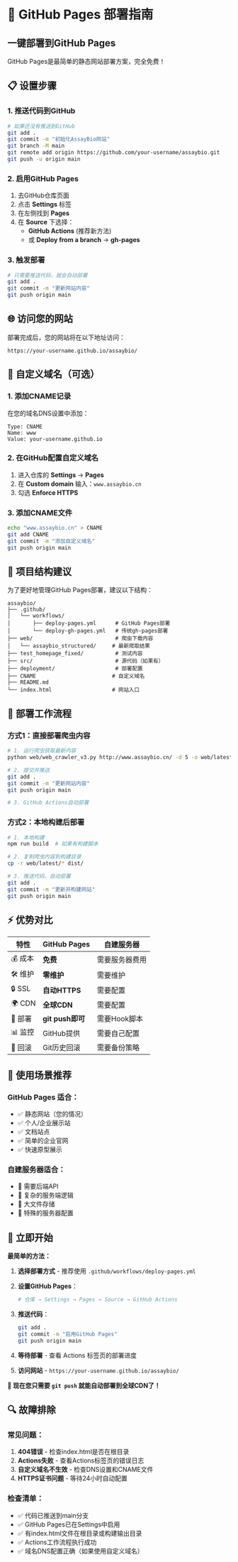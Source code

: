 # 🚀 GitHub Pages 部署指南

## 一键部署到GitHub Pages

GitHub Pages是最简单的静态网站部署方案，完全免费！

## 📋 设置步骤

### 1. 推送代码到GitHub
```bash
# 如果还没有推送到GitHub
git add .
git commit -m "初始化AssayBio网站"
git branch -M main
git remote add origin https://github.com/your-username/assaybio.git
git push -u origin main
```

### 2. 启用GitHub Pages
1. 去GitHub仓库页面
2. 点击 **Settings** 标签
3. 在左侧找到 **Pages**
4. 在 **Source** 下选择：
   - **GitHub Actions** (推荐新方法)
   - 或 **Deploy from a branch** → **gh-pages**

### 3. 触发部署
```bash
# 只需要推送代码，就会自动部署
git add .
git commit -m "更新网站内容"
git push origin main
```

## 🌐 访问您的网站

部署完成后，您的网站将在以下地址访问：
```
https://your-username.github.io/assaybio/
```

## 🔧 自定义域名（可选）

### 1. 添加CNAME记录
在您的域名DNS设置中添加：
```
Type: CNAME
Name: www
Value: your-username.github.io
```

### 2. 在GitHub配置自定义域名
1. 进入仓库的 **Settings** → **Pages**
2. 在 **Custom domain** 输入：`www.assaybio.cn`
3. 勾选 **Enforce HTTPS**

### 3. 添加CNAME文件
```bash
echo "www.assaybio.cn" > CNAME
git add CNAME
git commit -m "添加自定义域名"
git push origin main
```

## 📁 项目结构建议

为了更好地管理GitHub Pages部署，建议以下结构：

```
assaybio/
├── .github/
│   └── workflows/
│       ├── deploy-pages.yml      # GitHub Pages部署
│       └── deploy-gh-pages.yml   # 传统gh-pages部署
├── web/                          # 爬虫下载内容
│   └── assaybio_structured/     # 最新爬取结果
├── test_homepage_fixed/          # 测试内容
├── src/                          # 源代码（如果有）
├── deployment/                   # 部署配置
├── CNAME                        # 自定义域名
├── README.md
└── index.html                   # 网站入口
```

## 🔄 部署工作流程

### 方式1：直接部署爬虫内容
```bash
# 1. 运行爬虫获取最新内容
python web/web_crawler_v3.py http://www.assaybio.cn/ -d 5 -o web/latest

# 2. 提交并推送
git add .
git commit -m "更新网站内容"
git push origin main

# 3. GitHub Actions自动部署
```

### 方式2：本地构建后部署
```bash
# 1. 本地构建
npm run build  # 如果有构建脚本

# 2. 复制爬虫内容到构建目录
cp -r web/latest/* dist/

# 3. 推送代码，自动部署
git add .
git commit -m "更新并构建网站"
git push origin main
```

## ⚡ 优势对比

| 特性 | GitHub Pages | 自建服务器 |
|------|-------------|-----------|
| 💰 成本 | **免费** | 需要服务器费用 |
| 🛠️ 维护 | **零维护** | 需要维护 |
| 🔒 SSL | **自动HTTPS** | 需要配置 |
| 🌍 CDN | **全球CDN** | 需要配置 |
| 🚀 部署 | **git push即可** | 需要Hook脚本 |
| 📊 监控 | GitHub提供 | 需要自己配置 |
| 🔄 回滚 | Git历史回滚 | 需要备份策略 |

## 🎯 使用场景推荐

### GitHub Pages 适合：
- ✅ 静态网站（您的情况）
- ✅ 个人/企业展示站
- ✅ 文档站点
- ✅ 简单的企业官网
- ✅ 快速原型展示

### 自建服务器适合：
- 🔧 需要后端API
- 🔧 复杂的服务端逻辑
- 🔧 大文件存储
- 🔧 特殊的服务器配置

## 🚀 立即开始

**最简单的方法：**

1. **选择部署方式** - 推荐使用 `.github/workflows/deploy-pages.yml`

2. **设置GitHub Pages**：
   ```bash
   # 仓库 → Settings → Pages → Source → GitHub Actions
   ```

3. **推送代码**：
   ```bash
   git add .
   git commit -m "启用GitHub Pages"
   git push origin main
   ```

4. **等待部署** - 查看 Actions 标签页的部署进度

5. **访问网站** - `https://your-username.github.io/assaybio/`

**🎉 现在您只需要 `git push` 就能自动部署到全球CDN了！**

## 🔍 故障排除

### 常见问题：

1. **404错误** - 检查index.html是否在根目录
2. **Actions失败** - 查看Actions标签页的错误日志  
3. **自定义域名不生效** - 检查DNS设置和CNAME文件
4. **HTTPS证书问题** - 等待24小时自动配置

### 检查清单：

- ✅ 代码已推送到main分支
- ✅ GitHub Pages已在Settings中启用  
- ✅ 有index.html文件在根目录或构建输出目录
- ✅ Actions工作流程执行成功
- ✅ 域名DNS配置正确（如果使用自定义域名）